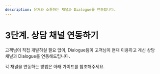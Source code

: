 ```yaml
---
description: 유저와 소통하는 채널과 Dialogue를 연동합니다.
---
```


# 3단계. 상담 채널 연동하기

고객님이 직접 개발하실 필요 없이, Dialogue팀이 고객님이 현재 이용하고 계신 상담 채널과 Dialogue를 연동해드립니다.&#x20;

각 채널을 연동하는 방법은 아래 가이드를 참조해주세요.

